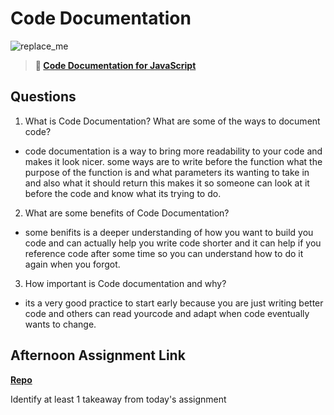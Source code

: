 # Code Documentation

![replace_me](https://codeworks.blob.core.windows.net/public/assets/img/illustrations/placeholder.svg)

> **📖 [Code Documentation for JavaScript](https://codeworksacademy.com/fs-student-guide/resources/wk7/02-JSDocs)**

## Questions

1. What is Code Documentation? What are some of the ways to document code?

- code documentation is a way to bring more readability to your code and makes it look nicer. some ways are to write before the function what the purpose of the function is and what parameters its wanting to take in and also what it should return this makes it so someone can look at it before the code and know what its trying to do.

2. What are some benefits of Code Documentation?

- some benifits is a deeper understanding of how you want to build you code and can actually help you write code shorter and it can help if you reference code after some time so you can understand how to do it again when you forgot.

3. How important is Code documentation and why?

- its a very good practice to start early because you are just writing better code and others can read yourcode and adapt when code eventually wants to change.

## Afternoon Assignment Link

**[Repo](https://github.com/Andrew-Greenlaw/<ASSIGNMENT_REPO>)**

Identify at least 1 takeaway from today's assignment
